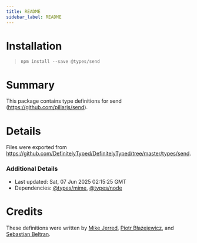 ```yaml
---
title: README
sidebar_label: README
---
```

# Installation
> `npm install --save @types/send`

# Summary
This package contains type definitions for send (https://github.com/pillarjs/send).

# Details
Files were exported from https://github.com/DefinitelyTyped/DefinitelyTyped/tree/master/types/send.

### Additional Details
 * Last updated: Sat, 07 Jun 2025 02:15:25 GMT
 * Dependencies: [@types/mime](https://npmjs.com/package/@types/mime), [@types/node](https://npmjs.com/package/@types/node)

# Credits
These definitions were written by [Mike Jerred](https://github.com/MikeJerred), [Piotr Błażejewicz](https://github.com/peterblazejewicz), and [Sebastian Beltran](https://github.com/bjohansebas).

